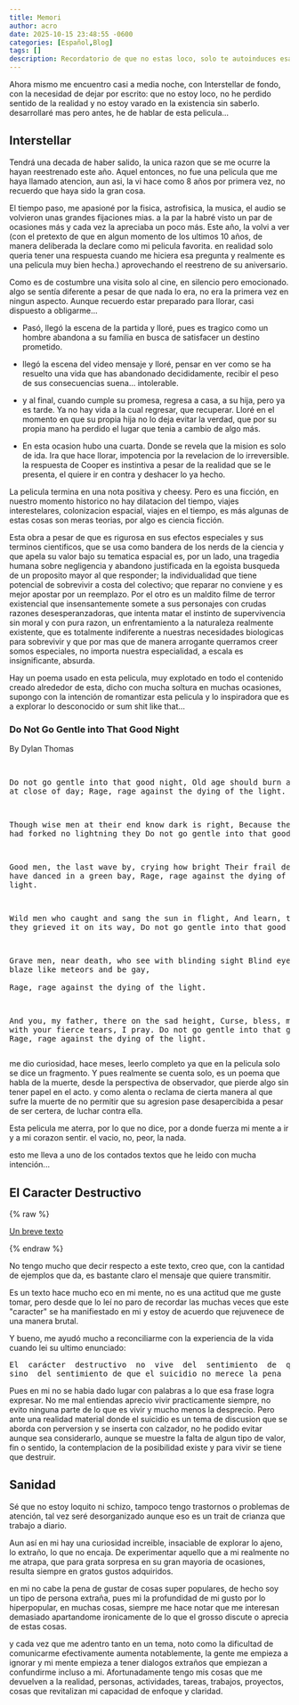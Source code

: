 ```yaml
---
title: Memori
author: acro
date: 2025-10-15 23:48:55 -0600
categories: [Español,Blog]
tags: []
description: Recordatorio de que no estas loco, solo te autoinduces esas actitudes por una curiosidad perversa
---
```


Ahora mismo me encuentro casi a media noche, con Interstellar de fondo, con la necesidad de dejar por escrito:
que no estoy loco, no he perdido sentido de la realidad y no estoy varado en la existencia sin saberlo.
desarrollaré mas pero antes, he de hablar de esta pelicula...

## Interstellar

Tendrá una decada de haber salido, la unica razon que se me ocurre la hayan reestrenado este año. Aquel entonces, no fue una pelicula que me haya llamado atencion, aun asi, la vi hace como 8 años por primera vez, no recuerdo que haya sido la gran cosa. 

El tiempo paso, me apasioné por la fisica, astrofisica, la musica, el audio se volvieron unas grandes fijaciones mias. a la par la habré visto un par de ocasiones más y cada vez la apreciaba un poco más.
Este año, la volvi a ver (con el pretexto de que en algun momento de los ultimos 10 años, de manera deliberada la declare como mi pelicula favorita. en realidad solo queria tener una respuesta cuando me hiciera esa pregunta y realmente es una pelicula muy bien hecha.) aprovechando el reestreno de su aniversario.


Como es de costumbre una visita solo al cine, en silencio pero emocionado. algo se sentía diferente a pesar de que nada lo era, no era la primera vez en ningun aspecto. Aunque recuerdo estar preparado para llorar, casi dispuesto a obligarme...

- Pasó, llegó la escena de la partida y lloré, pues es tragico como un hombre abandona a su familia en busca de satisfacer un destino prometido. 

- llegó la escena del video mensaje y lloré, pensar en ver como se ha resuelto una vida que has abandonado decididamente, recibir el peso de sus consecuencias suena... intolerable. 

- y al final, cuando cumple su promesa, regresa a casa, a su hija, pero ya es tarde. Ya no hay vida a la cual regresar, que recuperar. Lloré en el momento en que su propia hija no lo deja evitar la verdad, que por su propia mano ha perdido el lugar que tenia a cambio de algo más.

- En esta ocasion hubo una cuarta. Donde se revela que la mision es solo de ida. Ira que hace llorar, impotencia por la revelacion de lo irreversible. la respuesta de Cooper es instintiva a pesar de la realidad que se le presenta, el quiere ir en contra y deshacer lo ya hecho.


La pelicula termina en una nota positiva y cheesy. Pero es una ficción, en nuestro momento historico no hay dilatacion del tiempo, viajes interestelares, colonizacion espacial, viajes en el tiempo, es más algunas de estas cosas son meras teorias, por algo es ciencia ficción. 

Esta obra a pesar de que es rigurosa en sus efectos especiales y sus terminos cientificos, que se usa como bandera de los nerds de la ciencia y que apela su valor bajo su tematica espacial es, por un lado, una tragedia humana sobre negligencia y abandono justificada en la egoista busqueda de un proposito mayor al que responder; la individualidad que tiene potencial de sobrevivir a costa del colectivo; que reparar no conviene y es mejor apostar por un reemplazo. Por el otro es un maldito filme de terror existencial que insensantemente somete a sus personajes con crudas razones desesperanzadoras, que intenta matar el instinto de supervivencia sin moral y con pura razon, un enfrentamiento a la naturaleza realmente existente, que es totalmente indiferente a nuestras necesidades biologicas para sobrevivir y que por mas que de manera arrogante querramos creer somos especiales, no importa nuestra especialidad, a escala es insignificante, absurda.

Hay un poema usado en esta pelicula, muy explotado en todo el contenido creado alrededor de esta, dicho con mucha soltura en muchas ocasiones, supongo con la intención de romantizar esta pelicula y lo inspiradora que es a explorar lo desconocido or sum shit like that... 

### Do Not Go Gentle into That Good Night
By Dylan Thomas

<div class="poema">
<pre>

Do not go gentle into that good night,
Old age should burn and rave at close of day;
Rage, rage against the dying of the light.

Though wise men at their end know dark is right,
Because their words had forked no lightning they
Do not go gentle into that good night.

Good men, the last wave by, crying how bright
Their frail deeds might have danced in a green bay,
Rage, rage against the dying of the light.

Wild men who caught and sang the sun in flight,
And learn, too late, they grieved it on its way,
Do not go gentle into that good night.

Grave men, near death, who see with blinding sight
Blind eyes could blaze like meteors and be gay,   
Rage, rage against the dying of the light.

And you, my father, there on the sad height,
Curse, bless, me now with your fierce tears, I pray.
Do not go gentle into that good night.
Rage, rage against the dying of the light.
</pre>
</div>
 
me dio curiosidad, hace meses, leerlo completo ya que en la pelicula solo se dice un fragmento. Y pues realmente se cuenta solo, es un poema que habla de la muerte, desde la perspectiva de observador, que pierde algo sin tener papel en el acto. y como alenta o reclama de cierta manera al que sufre la muerte de no permitir que su agresion pase desapercibida a pesar de ser certera, de luchar contra ella.


Esta pelicula me aterra, por lo que no dice, por a donde fuerza mi mente a ir y a mi corazon sentir. 
el vacio, no, peor, la nada.

esto me lleva a uno de los contados textos que he leido con mucha intención...

## El Caracter Destructivo

{% raw %}
<p><a href="/assets/pdfs/walter-benjamin-el-caracter-destructivo.pdf" target="_blank"> Un breve texto</a></p>
{% endraw %}

No tengo mucho que decir respecto a este texto, creo que, con la cantidad de ejemplos que da, es bastante claro el mensaje que quiere transmitir. 

Es un texto hace mucho eco en mi mente, no es una actitud que me guste tomar, pero desde que lo leí no paro de recordar las muchas veces que este "caracter" se ha manifiestado en mi y estoy de acuerdo que rejuvenece de una manera brutal. 

Y bueno, me ayudó mucho a reconciliarme con la experiencia de la vida cuando lei su ultimo enunciado:
<div class="poema">
<pre>
El  carácter  destructivo  no  vive  del  sentimiento  de  que  la vida  es  valiosa,
sino  del sentimiento de que el suicidio no merece la pena
</pre>
</div>
 
Pues en mi no se habia dado lugar con palabras a lo que esa frase logra expresar. 
No me mal entiendas aprecio vivir practicamente siempre, no evito ninguna parte de lo que es vivir y mucho menos la desprecio.
Pero ante una realidad material donde el suicidio es un tema de discusion que se aborda con perversion y se inserta con calzador, no he podido evitar aunque sea considerarlo, aunque se muestre la falta de algun tipo de valor, fin o sentido, la contemplacion de la posibilidad existe y para vivir se tiene que destruir.

## Sanidad

Sé que no estoy loquito ni schizo, tampoco tengo trastornos o problemas de atención, tal vez seré desorganizado aunque eso es un trait de crianza que trabajo a diario. 

Aun así en mi hay una curiosidad increible, insaciable de explorar lo ajeno, lo extraño, lo que no encaja. De experimentar aquello que a mi realmente no me atrapa, que para grata sorpresa en su gran mayoria de ocasiones, resulta siempre en gratos gustos adquiridos.

en mi no cabe la pena de gustar de cosas super populares, de hecho soy un tipo de persona extraña, pues mi la profundidad de mi gusto por lo hiperpopular, en muchas cosas, siempre me hace notar que me interesan demasiado apartandome ironicamente de lo que el grosso discute o aprecia de estas cosas.

y cada vez que me adentro tanto en un tema, noto como la dificultad de comunicarme efectivamente aumenta notablemente, la gente me empieza a ignorar y mi mente empieza a tener dialogos extraños que empiezan a confundirme incluso a mi.
Afortunadamente tengo mis cosas que me devuelven a la realidad, personas, actividades, tareas, trabajos, proyectos, cosas que revitalizan mi capacidad de enfoque y claridad.



